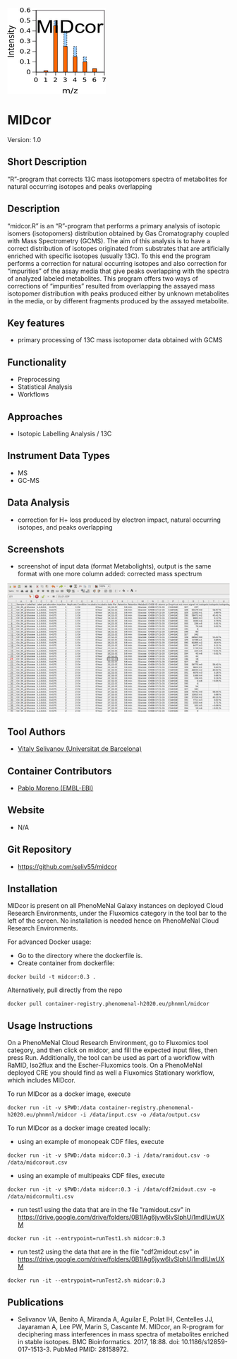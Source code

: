 ![Logo](text4217.png)

# MIDcor

Version: 1.0

## Short Description

“R”-program that corrects 13C mass isotopomers spectra of metabolites for natural occurring isotopes and peaks overlapping

## Description

“midcor.R” is an “R”-program that performs a primary analysis of isotopic isomers (isotopomers) distribution obtained by Gas Cromatography coupled with Mass Spectrometry (GCMS). The aim of this analysis is to have a correct distribution of isotopes originated from substrates that are artificially enriched with specific isotopes (usually 13C). To this end the program performs a correction for natural occurring isotopes and also correction for “impurities” of the assay media that give peaks overlapping with the spectra of analyzed labeled metabolites. This program offers two ways of corrections of “impurities” resulted from overlapping the assayed mass isotopomer distribution with peaks produced either by unknown metabolites in the media, or by different fragments produced by the assayed metabolite. 

## Key features

- primary processing of 13C mass isotopomer data obtained with GCMS

## Functionality

- Preprocessing
- Statistical Analysis
- Workflows

## Approaches

- Isotopic Labelling Analysis / 13C
    
## Instrument Data Types

- MS
- GC-MS

## Data Analysis

- correction for H+ loss produced by electron impact, natural occurring isotopes, and peaks overlapping

## Screenshots

- screenshot of input data (format Metabolights), output is the same format with one more column added: corrected mass spectrum

![screenshot](Screenshot.png)

## Tool Authors

- [Vitaly Selivanov (Universitat de Barcelona)](https://github.com/seliv55)

## Container Contributors

- [Pablo Moreno (EMBL-EBI)](https://github.com/pcm32)

## Website

- N/A

## Git Repository

- https://github.com/seliv55/midcor

## Installation  
  
MIDcor is present on all PhenoMeNal Galaxy instances on deployed Cloud Research Environments, under the Fluxomics category in the tool bar to the left of the screen. No installation is needed hence on PhenoMeNal Cloud Research Environments.

For advanced Docker usage:

- Go to the directory where the dockerfile is.
- Create container from dockerfile:

```
docker build -t midcor:0.3 .
```

Alternatively, pull directly from the repo 

```
docker pull container-registry.phenomenal-h2020.eu/phnmnl/midcor
```


## Usage Instructions

On a PhenoMeNal Cloud Research Environment, go to Fluxomics tool category, and then click on midcor, and fill the expected input files, then press Run. Additionally, the tool can be used as part of a workflow with RaMID, Iso2flux and the Escher-Fluxomics tools. On a PhenoMeNal deployed CRE you should find as well a Fluxomics Stationary workflow, which includes MIDcor.

To run MIDcor as a docker image, execute
 
```
docker run -it -v $PWD:/data container-registry.phenomenal-h2020.eu/phnmnl/midcor -i /data/input.csv -o /data/output.csv
```

To run MIDcor as a docker image created locally:

- using an example of monopeak CDF files, execute

```
docker run -it -v $PWD:/data midcor:0.3 -i /data/ramidout.csv -o /data/midcorout.csv 
```
- using an example of multipeaks CDF files, execute
 
```
docker run -it -v $PWD:/data midcor:0.3 -i /data/cdf2midout.csv -o /data/midcormulti.csv 
```
- run test1 using the data that are in the file "ramidout.csv" in https://drive.google.com/drive/folders/0B1lAg6jyw6lvSlphUi1mdlUwUXM
 
```
docker run -it --entrypoint=runTest1.sh midcor:0.3 
```
- run test2 using the data that are in the file "cdf2midout.csv" in https://drive.google.com/drive/folders/0B1lAg6jyw6lvSlphUi1mdlUwUXM
 
```
docker run -it --entrypoint=runTest2.sh midcor:0.3 
```

## Publications

- Selivanov VA, Benito A, Miranda A, Aguilar E, Polat IH, Centelles JJ, Jayaraman A, Lee PW, Marin S, Cascante M. MIDcor, an R-program for deciphering
mass interferences in mass spectra of metabolites enriched in stable isotopes. BMC Bioinformatics. 2017, 18:88. doi: 10.1186/s12859-017-1513-3. PubMed
PMID: 28158972.

